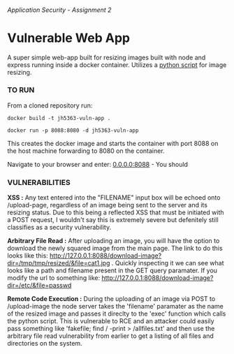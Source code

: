 ###### Application Security - Assignment 2 
# Vulnerable Web App

A super simple web-app built for resizing images built with node and express running inside a docker container. Utilizes a [python script](https://github.com/boatshaman/appsec_a1) for image resizing.

### TO RUN

From a cloned repository run:

`docker build -t jh5363-vuln-app .`

`docker run -p 8088:8080 -d jh5363-vuln-app`

This creates the docker image and starts the container with port 8088 on the host machine forwarding to 8080 on the container. 

Navigate to your browser and enter: [0.0.0.0:8088](0.0.0.0:8088)   -  You should 


### VULNERABILITIES

**XSS :** Any text entered into the "FILENAME" input box will be echoed onto /upload-page, regardless of an image being sent to the server and its resizing status. Due to this being a reflected XSS that must be initiated with a POST request, I wouldn't say this is extremely severe but defenitely still classifies as a security vulnerability. 

**Arbitrary File Read :** After uploading an image, you will have the option to download the newly squared image from the main page. The link to do this looks like this: http://127.0.0.1:8088/download-image?dir=/tmp/tmp/resized/&file=cat1.jpg . Quickly inspecting it we can see what looks like a path and filename present in the GET query paramater. If you modify the url to something like: http://127.0.0.1:8088/download-image?dir=/etc/&file=passwd

**Remote Code Execution :** During the uploading of an image via POST to /upload-image the node server takes the 'filename' paramater as the name of the resized image and passes it direclty to the 'exec' function which calls the python script. This is vulnerable to RCE and an attacker could easily pass something like 'fakefile; find / -print > /allfiles.txt' and then use the arbitrary file read vulnerability from earlier to get a listing of all files and directories on the system.
